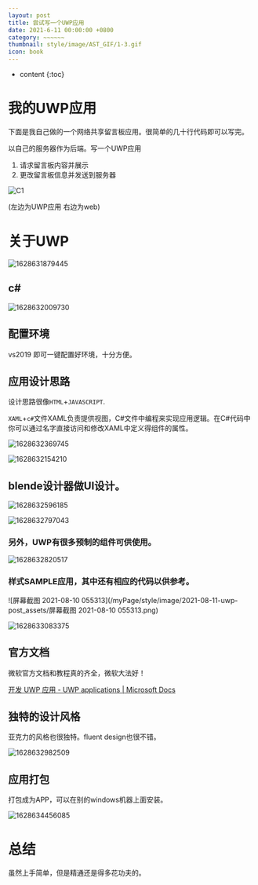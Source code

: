 ```yaml
---
layout: post
title: 尝试写一个UWP应用
date: 2021-6-11 00:00:00 +0800
category: ~~~~~~
thumbnail: style/image/AST_GIF/1-3.gif
icon: book
---
```


* content
{:toc}


# 我的UWP应用

下面是我自己做的一个网络共享留言板应用。很简单的几十行代码即可以写完。

以自己的服务器作为后端。写一个UWP应用

1. 请求留言板内容并展示
2. 更改留言板信息并发送到服务器



![C1](/myPage/style/image/2021-08-11-uwp-post_assets/C1.gif)

(左边为UWP应用  右边为web)






# 关于UWP




![1628631879445](/myPage/style/image/2021-08-11-uwp-post_assets/1628631879445.png)



## c#

![1628632009730](/myPage/style/image/2021-08-11-uwp-post_assets/1628632009730.png)



## 配置环境

vs2019 即可一键配置好环境，十分方便。



## 应用设计思路

设计思路很像`HTML`+`JAVASCRIPT`. 

 `XAML`+`c#`文件XAML负责提供视图，C#文件中编程来实现应用逻辑。在C#代码中你可以通过名字直接访问和修改XAML中定义得组件的属性。

![1628632369745](/myPage/style/image/2021-08-11-uwp-post_assets/1628632369745.png)

![1628632154210](/myPage/style/image/2021-08-11-uwp-post_assets/1628632154210.png)

## blende设计器做UI设计。

![1628632596185](/myPage/style/image/2021-08-11-uwp-post_assets/1628632596185.png)

![1628632797043](/myPage/style/image/2021-08-11-uwp-post_assets/1628632797043.png)



### 另外，UWP有很多预制的组件可供使用。



![1628632820517](/myPage/style/image/2021-08-11-uwp-post_assets/1628632820517.png)

### 样式SAMPLE应用，其中还有相应的代码以供参考。

![屏幕截图 2021-08-10 055313](/myPage/style/image/2021-08-11-uwp-post_assets/屏幕截图 2021-08-10 055313.png)

![1628633083375](/myPage/style/image/2021-08-11-uwp-post_assets/1628633083375.png)





## 官方文档

微软官方文档和教程真的齐全，微软大法好！

[开发 UWP 应用 - UWP applications | Microsoft Docs](https://docs.microsoft.com/zh-cn/windows/uwp/develop/)







## 独特的设计风格

亚克力的风格也很独特。fluent design也很不错。

![1628632982509](/myPage/style/image/2021-08-11-uwp-post_assets/1628632982509.png)



## 应用打包

打包成为APP，可以在别的windows机器上面安装。

![1628634456085](/myPage/style/image/2021-08-11-uwp-post_assets/1628634456085.png)



# 总结

虽然上手简单，但是精通还是得多花功夫的。